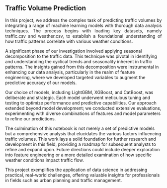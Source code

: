 ## Traffic Volume Prediction

<p align='justify'>
In this project, we address the complex task of predicting traffic volumes by integrating a range of machine learning models with thorough data analysis techniques. The process begins with loading key datasets, namely traffic.csv and weather.csv, to establish a foundational understanding of how traffic patterns correlate with various weather conditions.

A significant phase of our investigation involved applying seasonal decomposition to the traffic data. This technique was pivotal in identifying and understanding the cyclical trends and seasonality inherent in traffic patterns. The insights gained from this decomposition were instrumental in enhancing our data analysis, particularly in the realm of feature engineering, where we developed targeted variables to augment the predictive accuracy of our models.

Our choice of models, including LightGBM, XGBoost, and CatBoost, was deliberate and strategic. Each model underwent meticulous tuning and testing to optimize performance and predictive capabilities. Our approach extended beyond model development; we conducted extensive evaluations, experimenting with diverse combinations of features and model parameters to refine our predictions.

The culmination of this notebook is not merely a set of predictive models but a comprehensive analysis that elucidates the various factors influencing traffic volumes. This work lays a solid foundation for further research and development in this field, providing a roadmap for subsequent analysts to refine and expand upon. Future directions could include deeper exploration into feature engineering or a more detailed examination of how specific weather conditions impact traffic flow.

This project exemplifies the application of data science in addressing practical, real-world challenges, offering valuable insights for professionals in fields such as urban planning and traffic management.
</p>
